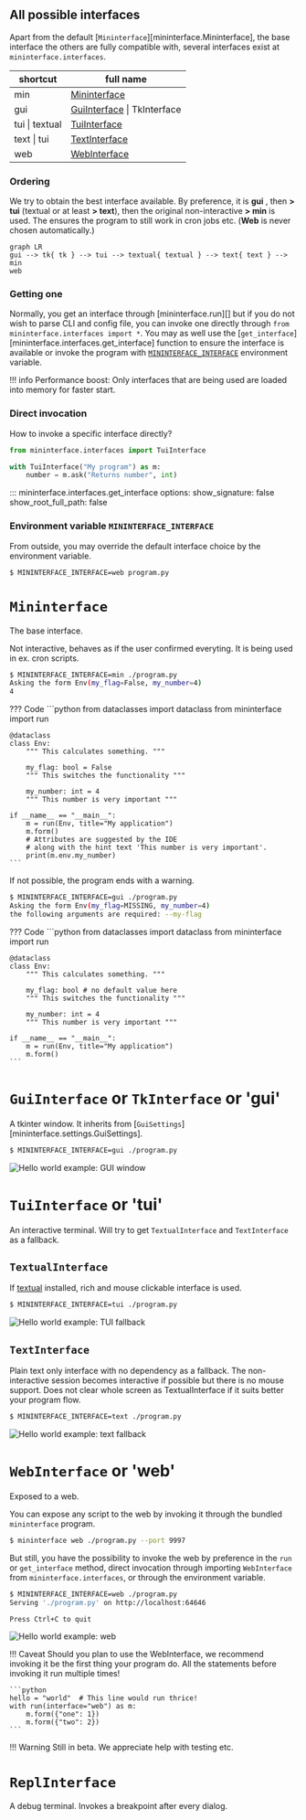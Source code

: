 ## All possible interfaces

Apart from the default [`Mininterface`][mininterface.Mininterface], the base interface the others are fully compatible with, several interfaces exist at `mininterface.interfaces`.

| shortcut | full name |
| -- | -- |
| min | [Mininterface](#mininterface) |
| gui | [GuiInterface](#guiinterface-or-tkinterface-or-gui) \| TkInterface |
| tui \| textual | [TuiInterface](#tuiinterface-or-tui) |
| text \| tui | [TextInterface](#textinterface) |
| web | [WebInterface](#webinterface-or-web) |

### Ordering

We try to obtain the best interface available. By preference, it is **gui** , then **> tui** (textual or at least **> text**), then the original non-interactive **> min** is used. The ensures the program to still work in cron jobs etc. (**Web** is never chosen automatically.)

```mermaid
graph LR
gui --> tk{ tk } --> tui --> textual{ textual } --> text{ text } --> min
web
```

### Getting one

Normally, you get an interface through [mininterface.run][]
but if you do not wish to parse CLI and config file, you can invoke one directly through `from mininterface.interfaces import *`. You may as well use the [`get_interface`][mininterface.interfaces.get_interface] function to ensure the interface is available or invoke the program with [`MININTERFACE_INTERFACE`](#environment-variable-mininterface_interface) environment variable.

!!! info
    Performance boost: Only interfaces that are being used are loaded into memory for faster start.

### Direct invocation

How to invoke a specific interface directly?

```python
from mininterface.interfaces import TuiInterface

with TuiInterface("My program") as m:
    number = m.ask("Returns number", int)
```

::: mininterface.interfaces.get_interface
    options:
        show_signature: false
        show_root_full_path: false

### Environment variable `MININTERFACE_INTERFACE`

From outside, you may override the default interface choice by the environment variable.

`$ MININTERFACE_INTERFACE=web program.py`

# `Mininterface`

The base interface.

Not interactive, behaves as if the user confirmed everyting. It is being used in ex. cron scripts.

```bash
$ MININTERFACE_INTERFACE=min ./program.py
Asking the form Env(my_flag=False, my_number=4)
4
```

??? Code
    ```python
    from dataclasses import dataclass
    from mininterface import run

    @dataclass
    class Env:
        """ This calculates something. """

        my_flag: bool = False
        """ This switches the functionality """

        my_number: int = 4
        """ This number is very important """

    if __name__ == "__main__":
        m = run(Env, title="My application")
        m.form()
        # Attributes are suggested by the IDE
        # along with the hint text 'This number is very important'.
        print(m.env.my_number)
    ```

If not possible, the program ends with a warning.

```bash
$ MININTERFACE_INTERFACE=gui ./program.py
Asking the form Env(my_flag=MISSING, my_number=4)
the following arguments are required: --my-flag
```

??? Code
    ```python
    from dataclasses import dataclass
    from mininterface import run

    @dataclass
    class Env:
        """ This calculates something. """

        my_flag: bool # no default value here
        """ This switches the functionality """

        my_number: int = 4
        """ This number is very important """

    if __name__ == "__main__":
        m = run(Env, title="My application")
        m.form()
    ```

# `GuiInterface` or `TkInterface` or 'gui'

A tkinter window. It inherits from [`GuiSettings`][mininterface.settings.GuiSettings].

```bash
$ MININTERFACE_INTERFACE=gui ./program.py
```

![Hello world example: GUI window](asset/hello-gui.avif "A minimal use case – GUI")


# `TuiInterface` or 'tui'

An interactive terminal. Will try to get `TextualInterface` and `TextInterface` as a fallback.

## `TextualInterface`

If [textual](https://github.com/Textualize/textual) installed, rich and mouse clickable interface is used.

```bash
$ MININTERFACE_INTERFACE=tui ./program.py
```

![Hello world example: TUI fallback](asset/hello-tui.avif "A minimal use case – TUI fallback")

## `TextInterface`

Plain text only interface with no dependency as a fallback. The non-interactive session becomes interactive if possible but there is no mouse support. Does not clear whole screen as TextualInterface if it suits better your program flow.

```bash
$ MININTERFACE_INTERFACE=text ./program.py
```
![Hello world example: text fallback](asset/hello-text.avif "A minimal use case – text fallback")

# `WebInterface` or 'web'

Exposed to a web.

You can expose any script to the web by invoking it through the bundled `mininterface` program.


```bash
$ mininterface web ./program.py --port 9997
```

But still, you have the possibility to invoke the web by preference in the `run` or `get_interface` method, direct invocation through importing `WebInterface` from `mininterface.interfaces`, or through the environment variable.

```bash
$ MININTERFACE_INTERFACE=web ./program.py
Serving './program.py' on http://localhost:64646

Press Ctrl+C to quit
```
![Hello world example: web](asset/hello-web.avif "A minimal use case – web")



!!! Caveat
    Should you plan to use the WebInterface, we recommend invoking it be the first thing your program do. All the statements before invoking it run multiple times!

    ```python
    hello = "world"  # This line would run thrice!
    with run(interface="web") as m:
        m.form({"one": 1})
        m.form({"two": 2})
    ```

!!! Warning
    Still in beta. We appreciate help with testing etc.

# `ReplInterface`

A debug terminal. Invokes a breakpoint after every dialog.
